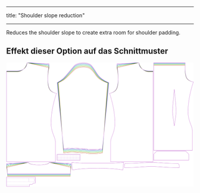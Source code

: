 - - -
title: "Shoulder slope reduction"
- - -

Reduces the shoulder slope to create extra room for shoulder padding.

## Effekt dieser Option auf das Schnittmuster

![This image shows the effect of this option by superimposing several variants that have a different value for this option](simon_shoulderslopereduction_sample.svg "Effect of this option on the pattern")
